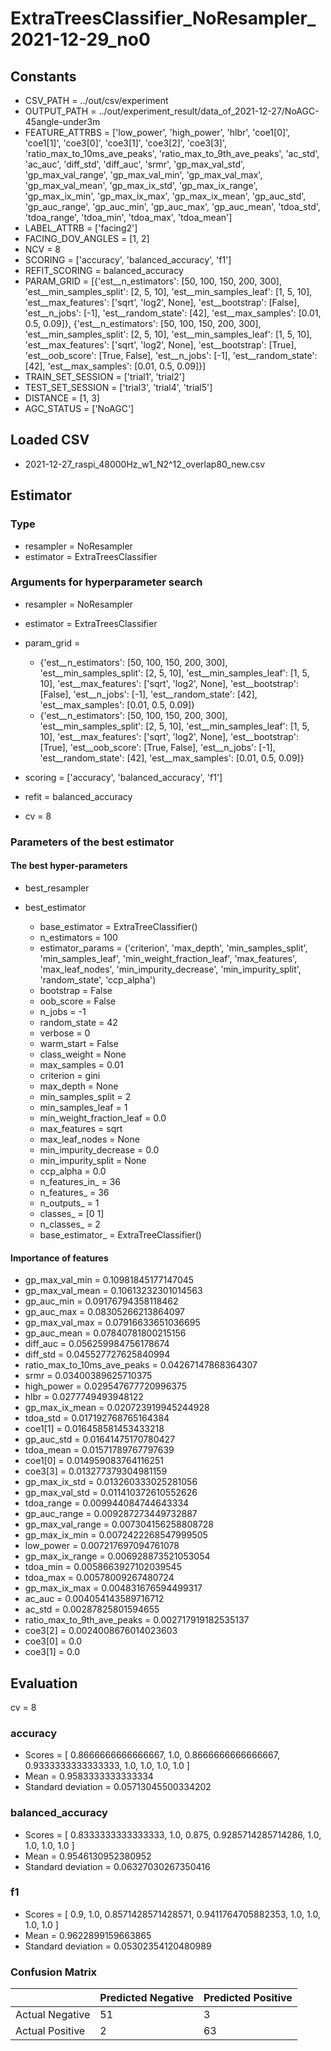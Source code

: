# ExtraTreesClassifier_NoResampler_2021-12-29_no0
## Constants
- CSV_PATH = ../out/csv/experiment
- OUTPUT_PATH = ../out/experiment_result/data_of_2021-12-27/NoAGC-45angle-under3m
- FEATURE_ATTRBS = ['low_power', 'high_power', 'hlbr', 'coe1[0]', 'coe1[1]', 'coe3[0]', 'coe3[1]', 'coe3[2]', 'coe3[3]', 'ratio_max_to_10ms_ave_peaks', 'ratio_max_to_9th_ave_peaks', 'ac_std', 'ac_auc', 'diff_std', 'diff_auc', 'srmr', 'gp_max_val_std', 'gp_max_val_range', 'gp_max_val_min', 'gp_max_val_max', 'gp_max_val_mean', 'gp_max_ix_std', 'gp_max_ix_range', 'gp_max_ix_min', 'gp_max_ix_max', 'gp_max_ix_mean', 'gp_auc_std', 'gp_auc_range', 'gp_auc_min', 'gp_auc_max', 'gp_auc_mean', 'tdoa_std', 'tdoa_range', 'tdoa_min', 'tdoa_max', 'tdoa_mean']
- LABEL_ATTRB = ['facing2']
- FACING_DOV_ANGLES = [1, 2]
- NCV = 8
- SCORING = ['accuracy', 'balanced_accuracy', 'f1']
- REFIT_SCORING = balanced_accuracy
- PARAM_GRID = [{'est__n_estimators': [50, 100, 150, 200, 300], 'est__min_samples_split': [2, 5, 10], 'est__min_samples_leaf': [1, 5, 10], 'est__max_features': ['sqrt', 'log2', None], 'est__bootstrap': [False], 'est__n_jobs': [-1], 'est__random_state': [42], 'est__max_samples': [0.01, 0.5, 0.09]}, {'est__n_estimators': [50, 100, 150, 200, 300], 'est__min_samples_split': [2, 5, 10], 'est__min_samples_leaf': [1, 5, 10], 'est__max_features': ['sqrt', 'log2', None], 'est__bootstrap': [True], 'est__oob_score': [True, False], 'est__n_jobs': [-1], 'est__random_state': [42], 'est__max_samples': [0.01, 0.5, 0.09]}]
- TRAIN_SET_SESSION = ['trial1', 'trial2']
- TEST_SET_SESSION = ['trial3', 'trial4', 'trial5']
- DISTANCE = [1, 3]
- AGC_STATUS = ['NoAGC']

## Loaded CSV
- 2021-12-27_raspi_48000Hz_w1_N2^12_overlap80_new.csv

## Estimator
### Type
- resampler = NoResampler
- estimator = ExtraTreesClassifier

### Arguments for hyperparameter search
- resampler = NoResampler
- estimator = ExtraTreesClassifier
- param_grid = 
	- {'est__n_estimators': [50, 100, 150, 200, 300], 'est__min_samples_split': [2, 5, 10], 'est__min_samples_leaf': [1, 5, 10], 'est__max_features': ['sqrt', 'log2', None], 'est__bootstrap': [False], 'est__n_jobs': [-1], 'est__random_state': [42], 'est__max_samples': [0.01, 0.5, 0.09]}
	- {'est__n_estimators': [50, 100, 150, 200, 300], 'est__min_samples_split': [2, 5, 10], 'est__min_samples_leaf': [1, 5, 10], 'est__max_features': ['sqrt', 'log2', None], 'est__bootstrap': [True], 'est__oob_score': [True, False], 'est__n_jobs': [-1], 'est__random_state': [42], 'est__max_samples': [0.01, 0.5, 0.09]}

- scoring = ['accuracy', 'balanced_accuracy', 'f1']
- refit = balanced_accuracy
- cv = 8

### Parameters of the best estimator
#### The best hyper-parameters
- best_resampler

- best_estimator
	- base_estimator = ExtraTreeClassifier()
	- n_estimators = 100
	- estimator_params = ('criterion', 'max_depth', 'min_samples_split', 'min_samples_leaf', 'min_weight_fraction_leaf', 'max_features', 'max_leaf_nodes', 'min_impurity_decrease', 'min_impurity_split', 'random_state', 'ccp_alpha')
	- bootstrap = False
	- oob_score = False
	- n_jobs = -1
	- random_state = 42
	- verbose = 0
	- warm_start = False
	- class_weight = None
	- max_samples = 0.01
	- criterion = gini
	- max_depth = None
	- min_samples_split = 2
	- min_samples_leaf = 1
	- min_weight_fraction_leaf = 0.0
	- max_features = sqrt
	- max_leaf_nodes = None
	- min_impurity_decrease = 0.0
	- min_impurity_split = None
	- ccp_alpha = 0.0
	- n_features_in_ = 36
	- n_features_ = 36
	- n_outputs_ = 1
	- classes_ = [0 1]
	- n_classes_ = 2
	- base_estimator_ = ExtraTreeClassifier()

#### Importance of features
- gp_max_val_min = 0.10981845177147045
- gp_max_val_mean = 0.10613232301014563
- gp_auc_min = 0.09176794358118462
- gp_auc_max = 0.08305266213864097
- gp_max_val_max = 0.07916633651036695
- gp_auc_mean = 0.07840781800215156
- diff_auc = 0.056259984756178674
- diff_std = 0.045527727625840994
- ratio_max_to_10ms_ave_peaks = 0.04267147868364307
- srmr = 0.03400389625710375
- high_power = 0.029547677720996375
- hlbr = 0.0277749493948122
- gp_max_ix_mean = 0.020723919945244928
- tdoa_std = 0.017192768765164384
- coe1[1] = 0.016458581453433218
- gp_auc_std = 0.01641475170780427
- tdoa_mean = 0.01571789767797639
- coe1[0] = 0.014959083764116251
- coe3[3] = 0.013277379304981159
- gp_max_ix_std = 0.013260333025281056
- gp_max_val_std = 0.011410372610552626
- tdoa_range = 0.009944084744643334
- gp_auc_range = 0.009287273449732887
- gp_max_val_range = 0.007304156258808728
- gp_max_ix_min = 0.0072422268547999505
- low_power = 0.007217697094761078
- gp_max_ix_range = 0.006928873521053054
- tdoa_min = 0.0058663927102039545
- tdoa_max = 0.00578009267480724
- gp_max_ix_max = 0.004831676594499317
- ac_auc = 0.004054143589716712
- ac_std = 0.00287825801594655
- ratio_max_to_9th_ave_peaks = 0.002717919182535137
- coe3[2] = 0.0024008676014023603
- coe3[0] = 0.0
- coe3[1] = 0.0

## Evaluation
cv = 8
### accuracy
- Scores = [ 0.8666666666666667, 1.0, 0.8666666666666667, 0.9333333333333333, 1.0, 1.0, 1.0, 1.0 ]
- Mean = 0.9583333333333334
- Standard deviation = 0.05713045500334202

### balanced_accuracy
- Scores = [ 0.8333333333333333, 1.0, 0.875, 0.9285714285714286, 1.0, 1.0, 1.0, 1.0 ]
- Mean = 0.9546130952380952
- Standard deviation = 0.06327030267350416

### f1
- Scores = [ 0.9, 1.0, 0.8571428571428571, 0.9411764705882353, 1.0, 1.0, 1.0, 1.0 ]
- Mean = 0.9622899159663865
- Standard deviation = 0.05302354120480989

### Confusion Matrix
|  | Predicted Negative | Predicted Positive |
| --- | --- | --- |
| Actual Negative | 51 | 3 |
| Actual Positive | 2 | 63 |

      